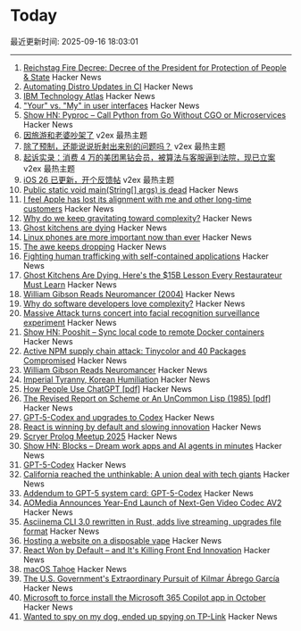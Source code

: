# Today

最近更新时间: 2025-09-16 18:03:01

--- 
1. [Reichstag Fire Decree: Decree of the President for Protection of People & State](https://encyclopedia.ushmm.org/content/en/article/reichstag-fire-decree) Hacker News
2. [Automating Distro Updates in CI](https://paretosecurity.com/blog/automating-distro-updates-in-ci/) Hacker News
3. [IBM Technology Atlas](https://www.ibm.com/roadmaps/) Hacker News
4. ["Your" vs. "My" in user interfaces](https://adamsilver.io/blog/your-vs-my-in-user-interfaces/) Hacker News
5. [Show HN: Pyproc – Call Python from Go Without CGO or Microservices](https://github.com/YuminosukeSato/pyproc) Hacker News
6. [因旅游和老婆吵架了](https://www.v2ex.com/t/1159535) v2ex 最热主题
7. [除了预制，还能说说折射出来别的问题吗？](https://www.v2ex.com/t/1159503) v2ex 最热主题
8. [起诉实录：消费 4 万的美团黑钻会员，被算法与客服逼到法院，现已立案](https://www.v2ex.com/t/1159485) v2ex 最热主题
9. [iOS 26 已更新，开个反馈帖](https://www.v2ex.com/t/1159470) v2ex 最热主题
10. [Public static void main(String[] args) is dead](https://mccue.dev/pages/9-16-25-psvm) Hacker News
11. [I feel Apple has lost its alignment with me and other long-time customers](https://morrick.me/archives/10137) Hacker News
12. [Why do we keep gravitating toward complexity?](https://kyrylo.org/software/2025/08/21/why-do-software-developers-love-complexity.html) Hacker News
13. [Ghost kitchens are dying](https://davidrmann3.substack.com/p/ghost-kitchens-are-dying-heres-the) Hacker News
14. [Linux phones are more important now than ever](https://feddit.org/post/18353777) Hacker News
15. [The awe keeps dropping](https://morrick.me/archives/10137) Hacker News
16. [Fighting human trafficking with self-contained applications](https://lwn.net/SubscriberLink/1036916/2b10f1356b7ab0e7/) Hacker News
17. [Ghost Kitchens Are Dying. Here's the $15B Lesson Every Restaurateur Must Learn](https://davidrmann3.substack.com/p/ghost-kitchens-are-dying-heres-the) Hacker News
18. [William Gibson Reads Neuromancer (2004)](http://bearcave.com/bookrev/neuromancer/neuromancer_audio.html) Hacker News
19. [Why do software developers love complexity?](https://kyrylo.org/software/2025/08/21/why-do-software-developers-love-complexity.html) Hacker News
20. [Massive Attack turns concert into facial recognition surveillance experiment](https://www.gadgetreview.com/massive-attack-turns-concert-into-facial-recognition-surveillance-experiment) Hacker News
21. [Show HN: Pooshit – Sync local code to remote Docker containers](https://news.ycombinator.com/item?id=45255337) Hacker News
22. [Active NPM supply chain attack: Tinycolor and 40 Packages Compromised](https://socket.dev/blog/tinycolor-supply-chain-attack-affects-40-packages) Hacker News
23. [William Gibson Reads Neuromancer](http://bearcave.com/bookrev/neuromancer/neuromancer_audio.html) Hacker News
24. [Imperial Tyranny, Korean Humiliation](https://english.hani.co.kr/arti/english_edition/english_editorials/1218475.html) Hacker News
25. [How People Use ChatGPT [pdf]](https://cdn.openai.com/pdf/a253471f-8260-40c6-a2cc-aa93fe9f142e/economic-research-chatgpt-usage-paper.pdf) Hacker News
26. [The Revised Report on Scheme or An UnCommon Lisp (1985) [pdf]](https://dspace.mit.edu/bitstream/handle/1721.1/5600/AIM-848.pdf) Hacker News
27. [GPT‑5-Codex and upgrades to Codex](https://simonwillison.net/2025/Sep/15/gpt-5-codex/) Hacker News
28. [React is winning by default and slowing innovation](https://www.lorenstew.art/blog/react-won-by-default/) Hacker News
29. [Scryer Prolog Meetup 2025](https://hsd-pbsa.de/veranstaltung/scryer-prolog-meetup-2025/) Hacker News
30. [Show HN: Blocks – Dream work apps and AI agents in minutes](https://blocks.diy) Hacker News
31. [GPT-5-Codex](https://openai.com/index/introducing-upgrades-to-codex/) Hacker News
32. [California reached the unthinkable: A union deal with tech giants](https://www.politico.com/news/2025/09/14/california-uber-lyft-union-00562680) Hacker News
33. [Addendum to GPT-5 system card: GPT-5-Codex](https://openai.com/index/gpt-5-system-card-addendum-gpt-5-codex/) Hacker News
34. [AOMedia Announces Year-End Launch of Next-Gen Video Codec AV2](https://aomedia.org/press%20releases/AOMedia-Announces-Year-End-Launch-of-Next-Generation-Video-Codec-AV2-on-10th-Anniversary/) Hacker News
35. [Asciinema CLI 3.0 rewritten in Rust, adds live streaming, upgrades file format](https://blog.asciinema.org/post/three-point-o/) Hacker News
36. [Hosting a website on a disposable vape](https://bogdanthegeek.github.io/blog/projects/vapeserver/) Hacker News
37. [React Won by Default – and It's Killing Front End Innovation](https://www.lorenstew.art/blog/react-won-by-default/) Hacker News
38. [macOS Tahoe](https://www.apple.com/os/macos/) Hacker News
39. [The U.S. Government's Extraordinary Pursuit of Kilmar Ábrego García](https://www.newyorker.com/news/the-lede/the-us-governments-extraordinary-pursuit-of-kilmar-abrego-garcia) Hacker News
40. [Microsoft to force install the Microsoft 365 Copilot app in October](https://www.bleepingcomputer.com/news/microsoft/microsoft-to-force-install-the-microsoft-365-copilot-app-in-october/) Hacker News
41. [Wanted to spy on my dog, ended up spying on TP-Link](https://kennedn.com/blog/posts/tapo/) Hacker News
